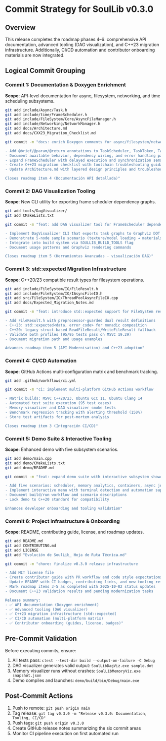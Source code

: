 # Commit Strategy for SoulLib v0.3.0

## Overview
This release completes the roadmap phases 4–6: comprehensive API documentation, advanced tooling (DAG visualization), and C++23 migration infrastructure. Additionally, CI/CD automation and contributor onboarding materials are now integrated.

## Logical Commit Grouping

### Commit 1: Documentation & Doxygen Enrichment
**Scope**: API-level documentation for async, filesystem, networking, and time scheduling subsystems.

```bash
git add include/Async/Task.h
git add include/time/FrameScheduler.h
git add include/FileSystem/Core/AsyncFileManager.h
git add include/Networking/NetworkManager.h
git add docs/Architecture.md
git add docs/CXX23_Migration_Checklist.md

git commit -m "docs: enrich Doxygen comments for async/filesystem/networking APIs

- Add @brief/@param/@return annotations to TaskScheduler, TaskToken, Task<T>
- Document awaitable behavior, dependency wiring, and error handling patterns
- Expand FrameScheduler with delayed execution and synchronization semantics
- Create C++23 migration checklist with toolchain troubleshooting guidance
- Update Architecture.md with layered design principles and troubleshooting matrix

Closes roadmap item 4 (Documentación API detallada)"
```

### Commit 2: DAG Visualization Tooling
**Scope**: New CLI utility for exporting frame scheduler dependency graphs.

```bash
git add tools/DagVisualizer/
git add CMakeLists.txt

git commit -m "feat: add DAG visualizer tool for FrameScheduler dependencies

- Implement DagVisualizer CLI that exports task graphs to Graphviz DOT format
- Demonstrate 5-node sample scenario (texture/model loading → materials → GPU upload)
- Integrate into build system via SOULLIB_BUILD_TOOLS flag
- Document usage patterns and Graphviz rendering commands

Closes roadmap item 5 (Herramientas Avanzadas - visualización DAG)"
```

### Commit 3: std::expected Migration Infrastructure
**Scope**: C++20/23 compatible result types for filesystem operations.

```bash
git add include/FileSystem/IO/FileResult.h
git add include/FileSystem/IO/IAsyncFileIO.h
git add src/FileSystem/IO/ThreadPoolAsyncFileIO.cpp
git add docs/Expected_Migration_Notes.md

git commit -m "feat: introduce std::expected support for FileSystem result types

- Add FileResult.h with preprocessor-guarded dual result definitions
- C++23: std::expected<data, error_code> for monadic composition
- C++20: legacy struct-based ReadFileResult/WriteFileResult fallback
- Validate both profiles (95/95 tests pass on MSVC 19.29)
- Document migration path and usage examples

Advances roadmap item 5 (API Modernisation) and C++23 adoption"
```

### Commit 4: CI/CD Automation
**Scope**: GitHub Actions multi-configuration matrix and benchmark tracking.

```bash
git add .github/workflows/ci.yml

git commit -m "ci: implement multi-platform GitHub Actions workflow

- Matrix builds: MSVC C++20/23, Ubuntu GCC 11, Ubuntu Clang 14
- Automated test suite execution (95 test cases)
- Memory visualizer and DAG visualizer smoke tests
- Benchmark regression tracking with alerting threshold (150%)
- Store test artifacts for post-mortem analysis

Closes roadmap item 3 (Integración CI/CD)"
```

### Commit 5: Demo Suite & Interactive Tooling
**Scope**: Enhanced demo with five subsystem scenarios.

```bash
git add demo/main.cpp
git add demo/CMakeLists.txt
git add demo/README.md

git commit -m "feat: expand demo suite with interactive subsystem showcase

- Add five scenarios: scheduler, memory analytics, containers, async jobs, logging/persistence
- Implement interactive menu with terminal detection and automation support
- Document build/run workflow and scenario descriptions
- Lock demo to C++20 standard for compatibility

Enhances developer onboarding and tooling validation"
```

### Commit 6: Project Infrastructure & Onboarding
**Scope**: README, contributing guide, license, and roadmap updates.

```bash
git add README.md
git add CONTRIBUTING.md
git add LICENSE
git add "Evolución de SoulLib_ Hoja de Ruta Técnica.md"

git commit -m "chore: finalize v0.3.0 release infrastructure

- Add MIT license file
- Create contributor guide with PR workflow and code style expectations
- Update README with CI badges, contributing links, and new tooling references
- Mark roadmap items 3-5 as completed with 2025-10-02 status updates
- Document C++23 validation results and pending modernization tasks

Release summary:
- ✅ API documentation (Doxygen enrichment)
- ✅ Advanced tooling (DAG visualizer)
- ✅ C++23 migration infrastructure (std::expected)
- ✅ CI/CD automation (multi-platform matrix)
- ✅ Contributor onboarding (guides, license, badges)"
```

## Pre-Commit Validation

Before executing commits, ensure:
1. All tests pass: `ctest --test-dir build --output-on-failure -C Debug`
2. DAG visualizer generates valid output: `SoulLibDagViz.exe sample.dot`
3. Memory visualizer runs without crashes: `SoulLibMemoryViz.exe snapshot.json`
4. Demo compiles and launches: `demo/build/bin/Debug/main.exe`

## Post-Commit Actions

1. Push to remote: `git push origin main`
2. Tag release: `git tag v0.3.0 -m "Release v0.3.0: Documentation, Tooling, CI/CD"`
3. Push tags: `git push origin v0.3.0`
4. Create GitHub release notes summarizing the six commit areas
5. Monitor CI pipeline execution on first automated run
